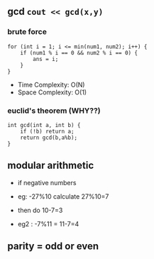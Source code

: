 ## gcd `cout << gcd(x,y)`
### brute force
```
for (int i = 1; i <= min(num1, num2); i++) {
	if (num1 % i == 0 && num2 % i == 0) {
		ans = i;
	}
}
```
- Time Complexity: O(N)
- Space Complexity: O(1)
### euclid's theorem (WHY??)
```
int gcd(int a, int b) {
	if (!b) return a;
	return gcd(b,a%b); 
} 
```
## modular arithmetic
- if negative numbers
- eg: -27%10 calculate 27%10=7
- then do 10-7=3

- eg2 : -7%11 = 11-7=4

## parity = odd or even
